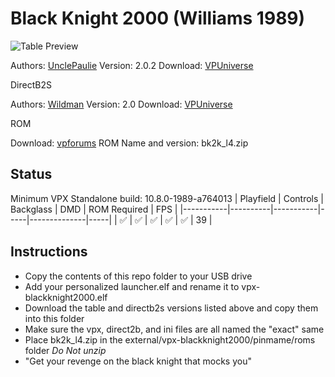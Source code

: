 # Black Knight 2000 (Williams 1989)

![Table Preview](https://vpuniverse.com/screenshots/monthly_2022_02/959094238_CabinetScreenCaptureBK2000.png.2bb02444049927491edbb9a40191927b.png)

Authors: [UnclePaulie](https://vpuniverse.com/profile/16685-unclepaulie/)
Version: 2.0.2
Download: [VPUniverse](https://vpuniverse.com/files/file/9054-black-knight-2000-williams-1989-w-vr-room/)

DirectB2S

Authors: [Wildman](https://vpuniverse.com/profile/5-wildman/)
Version: 2.0
Download: [VPUniverse](https://vpuniverse.com/files/file/8497-black-knight-2000-williams-1989/)

ROM

Download: [vpforums](https://www.vpforums.org/index.php?app=downloads&showfile=925)
ROM Name and version: bk2k_l4.zip

## Status 

Minimum VPX Standalone build: 10.8.0-1989-a764013
| Playfield | Controls | Backglass | DMD | ROM Required | FPS | 
|-----------|----------|-----------|-----|--------------|-----|
| :white_check_mark: | :white_check_mark: | :white_check_mark: | :white_check_mark: | :white_check_mark: | 39 |

## Instructions

- Copy the contents of this repo folder to your USB drive
- Add your personalized launcher.elf and rename it to vpx-blackknight2000.elf
- Download the table and directb2s versions listed above and copy them into this folder
- Make sure the vpx, direct2b, and ini files are all named the "exact" same
- Place bk2k_l4.zip in the external/vpx-blackknight2000/pinmame/roms folder *Do Not unzip*
- "Get your revenge on the black knight that mocks you"

